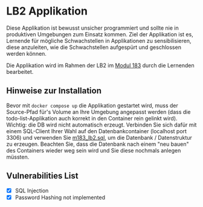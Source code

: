 # LB2 Applikation

Diese Applikation ist bewusst unsicher programmiert und sollte nie in produktiven Umgebungen zum Einsatz kommen. Ziel der Applikation ist es, Lernende für mögliche Schwachstellen in Applikationen zu sensibilisieren, diese anzuleiten, wie die Schwachstellen aufgespürt und geschlossen werden können.

Die Applikation wird im Rahmen der LB2 im [Modul 183](https://gitlab.com/ch-tbz-it/Stud/m183/m183) durch die Lernenden bearbeitet.

## Hinweise zur Installation

Bevor mit `docker compose up` die Applikation gestartet wird, muss der Source-Pfad für's Volume an Ihre Umgebung angepasst werden (dass die todo-list-Applikation auch korrekt in den Container rein gelinkt wird). Wichtig: die DB wird nicht automatisch erzeugt. Verbinden Sie sich dafür mit einem SQL-Client Ihrer Wahl auf den Datenbankcontainer (localhost port 3306) und verwenden Sie [m183_lb2.sql](./todo-list/m183_lb2.sql), um die Datenbank / Datenstruktur zu erzeugen. Beachten Sie, dass die Datenbank nach einem "neu bauen" des Containers wieder weg sein wird und Sie diese nochmals anlegen müssten.

## Vulnerabilities List

- [x] SQL Injection
- [x] Password Hashing not implemented
